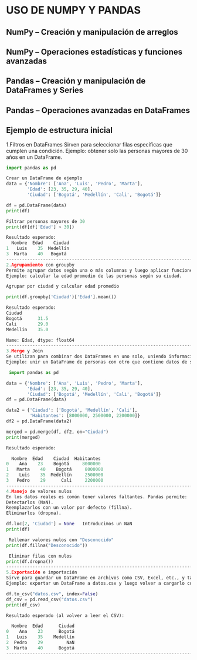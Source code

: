 # USO DE NUMPY Y PANDAS

## NumPy – Creación y manipulación de arreglos

## NumPy – Operaciones estadísticas y funciones avanzadas


## Pandas – Creación y manipulación de DataFrames y Series


## Pandas – Operaciones avanzadas en DataFrames

Ejemplo de estructura inicial
--------------------------------------------------------------------------------
1.Filtros en DataFrames
Sirven para seleccionar filas específicas que cumplen una condición.
Ejemplo: obtener solo las personas mayores de 30 años en un DataFrame.

```python
import pandas as pd

Crear un DataFrame de ejemplo
data = {'Nombre': ['Ana', 'Luis', 'Pedro', 'Marta'],
        'Edad': [23, 35, 29, 40],
        'Ciudad': ['Bogotá', 'Medellín', 'Cali', 'Bogotá']}

df = pd.DataFrame(data)
print(df)

Filtrar personas mayores de 30
print(df[df['Edad'] > 30])

Resultado esperado:
  Nombre  Edad    Ciudad
1   Luis    35  Medellín
3  Marta    40   Bogotá
--------------------------------------------------------------------------------
2.Agrupamiento con groupby
Permite agrupar datos según una o más columnas y luego aplicar funciones como promedio, suma o conteo.
Ejemplo: calcular la edad promedio de las personas según su ciudad.

Agrupar por ciudad y calcular edad promedio

print(df.groupby('Ciudad')['Edad'].mean())

Resultado esperado:
Ciudad
Bogotá      31.5
Cali        29.0
Medellín    35.0

Name: Edad, dtype: float64
--------------------------------------------------------------------------------
3.Merge y Join
Se utilizan para combinar dos DataFrames en uno solo, uniendo información común (por ejemplo, una columna compartida).
Ejemplo: unir un DataFrame de personas con otro que contiene datos de sus ciudades.

 import pandas as pd

data = {'Nombre': ['Ana', 'Luis', 'Pedro', 'Marta'],
        'Edad': [23, 35, 29, 40],
        'Ciudad': ['Bogotá', 'Medellín', 'Cali', 'Bogotá']}
df = pd.DataFrame(data)

data2 = {'Ciudad': ['Bogotá', 'Medellín', 'Cali'],
         'Habitantes': [8000000, 2500000, 2200000]}
df2 = pd.DataFrame(data2)

merged = pd.merge(df, df2, on="Ciudad")
print(merged)

Resultado esperado:

  Nombre  Edad    Ciudad  Habitantes
0    Ana    23    Bogotá     8000000
1   Marta    40    Bogotá     8000000
2    Luis    35  Medellín     2500000
3   Pedro    29      Cali     2200000
--------------------------------------------------------------------------------
4.Manejo de valores nulos
En los datos reales es común tener valores faltantes. Pandas permite:
Detectarlos (NaN).
Reemplazarlos con un valor por defecto (fillna).
Eliminarlos (dropna).

df.loc[2, 'Ciudad'] = None   Introducimos un NaN
print(df)

 Rellenar valores nulos con "Desconocido"
print(df.fillna("Desconocido"))

 Eliminar filas con nulos
print(df.dropna())
--------------------------------------------------------------------------------
5.Exportación e importación
Sirve para guardar un DataFrame en archivos como CSV, Excel, etc., y también para leerlos nuevamente en Pandas.
Ejemplo: exportar un DataFrame a datos.csv y luego volver a cargarlo con pd.read_csv.

df.to_csv("datos.csv", index=False)
df_csv = pd.read_csv("datos.csv")
print(df_csv)

Resultado esperado (al volver a leer el CSV):

  Nombre  Edad      Ciudad
0    Ana    23      Bogotá
1   Luis    35    Medellín
2  Pedro    29         NaN
3  Marta    40      Bogotá
--------------------------------------------------------------------------------